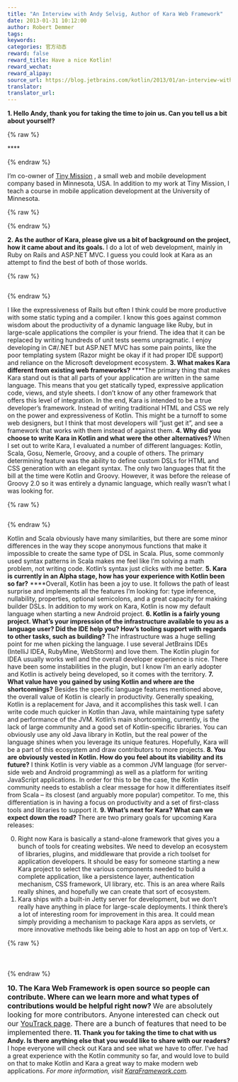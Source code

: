 ```yaml
---
title: "An Interview with Andy Selvig, Author of Kara Web Framework"
date: 2013-01-31 10:12:00
author: Robert Demmer
tags:
keywords:
categories: 官方动态
reward: false
reward_title: Have a nice Kotlin!
reward_wechat:
reward_alipay:
source_url: https://blog.jetbrains.com/kotlin/2013/01/an-interview-with-andy-selvig-author-of-kara-web-framework/
translator:
translator_url:
---
```


**<img alt="" class="alignright size-medium wp-image-806" data-recalc-dims="1" src="https://i2.wp.com/blog.jetbrains.com/kotlin/files/2013/01/headshot.jpg?resize=210%2C158&amp;ssl=1"/>1. Hello Andy, thank you for taking the time to join us. Can you tell us a bit about yourself?**

{% raw %}
<p>****</p>
{% endraw %}

I’m co-owner of [Tiny Mission](http://tinymission.com/) , a small web and mobile development company based in Minnesota, USA. In addition to my work at Tiny Mission, I teach a course in mobile application development at the University of Minnesota.

{% raw %}
<p><span id="more-804"></span></p>
{% endraw %}

**2.  As the author of Kara, please give us a bit of background on the project, how it came about and its goals.**
I do a lot of web development, mainly in Ruby on Rails and ASP.NET MVC. I guess you could look at Kara as an attempt to find the best of both of those worlds.

{% raw %}
<p><a href="https://i2.wp.com/blog.jetbrains.com/kotlin/files/2013/01/commandline-usage.png" target="_blank"><img alt="" class="size-medium wp-image-808 alignleft" data-recalc-dims="1" sizes="(max-width: 180px) 100vw, 180px" src="https://i2.wp.com/blog.jetbrains.com/kotlin/files/2013/01/commandline-usage.png?resize=180%2C146&amp;ssl=1" srcset="https://i2.wp.com/blog.jetbrains.com/kotlin/files/2013/01/commandline-usage.png?resize=300%2C243&amp;ssl=1 300w, https://i2.wp.com/blog.jetbrains.com/kotlin/files/2013/01/commandline-usage.png?w=626&amp;ssl=1 626w"/></a></p>
{% endraw %}

I like the expressiveness of Rails but often I think could be more productive with some static typing and a compiler. I know this goes against common wisdom about the productivity of a dynamic language like Ruby, but in large-scale applications the compiler is your friend. The idea that it can be replaced by writing hundreds of unit tests seems unpragmatic.
I enjoy developing in C#/.NET but ASP.NET MVC has some pain points, like the poor templating system (Razor might be okay if it had proper IDE support) and reliance on the Microsoft development ecosystem.
**3.  What makes Kara different from existing web frameworks?**
****<img alt="" class="alignright size-medium wp-image-811" data-recalc-dims="1" sizes="(max-width: 211px) 100vw, 211px" src="https://i0.wp.com/blog.jetbrains.com/kotlin/files/2013/01/a-kara-stylesheet.png?resize=211%2C300&amp;ssl=1" srcset="https://i0.wp.com/blog.jetbrains.com/kotlin/files/2013/01/a-kara-stylesheet.png?resize=211%2C300&amp;ssl=1 211w, https://i0.wp.com/blog.jetbrains.com/kotlin/files/2013/01/a-kara-stylesheet.png?w=381&amp;ssl=1 381w"/>The primary thing that makes Kara stand out is that all parts of your application are written in the same language. This means that you get statically typed, expressive application code, views, and style sheets. I don’t know of any other framework that offers this level of integration.
In the end, Kara is intended to be a true developer’s framework. Instead of writing traditional HTML and CSS we rely on the power and expressiveness of Kotlin. This might be a turnoff to some web designers, but I think that most developers will “just get it”, and see a framework that works with them instead of against them.
**4.  Why did you choose to write Kara in Kotlin and what were the other alternatives?**
When I set out to write Kara, I evaluated a number of different languages: Kotlin, Scala, Gosu, Nemerle, Groovy, and a couple of others. The primary determining feature was the ability to define custom DSLs for HTML and CSS generation with an elegant syntax. The only two languages that fit the bill at the time were Kotlin and Groovy. However, it was before the release of Groovy 2.0 so it was entirely a dynamic language, which really wasn’t what I was looking for.

{% raw %}
<p><img alt="" class="alignleft size-medium wp-image-815" data-recalc-dims="1" sizes="(max-width: 240px) 100vw, 240px" src="https://i1.wp.com/blog.jetbrains.com/kotlin/files/2013/01/a-kara-view.png?resize=240%2C152&amp;ssl=1" srcset="https://i1.wp.com/blog.jetbrains.com/kotlin/files/2013/01/a-kara-view.png?resize=300%2C190&amp;ssl=1 300w, https://i1.wp.com/blog.jetbrains.com/kotlin/files/2013/01/a-kara-view.png?w=381&amp;ssl=1 381w"/></p>
{% endraw %}

Kotlin and Scala obviously have many similarities, but there are some minor differences in the way they scope anonymous functions that make it impossible to create the same type of DSL in Scala. Plus, some commonly used syntax patterns in Scala makes me feel like I’m solving a math problem, not writing code. Kotlin’s syntax just clicks with me better.
**5.  Kara is currently in an Alpha stage, how has your experience with Kotlin been so far?**
****Overall, Kotlin has been a joy to use. It follows the path of least surprise and implements all the features I’m looking for: type inference, nullability, properties, optional semicolons, and a great capacity for making builder DSLs. In addition to my work on Kara, Kotlin is now my default language when starting a new Android project.
**6.  Kotlin is a fairly young project. What’s your impression of the infrastructure available to you as a language user? Did the IDE help you? How’s tooling support with regards to other tasks, such as building?**
The infrastructure was a huge selling point for me when picking the language. I use several JetBrains IDEs (IntelliJ IDEA, RubyMine, WebStorm) and love them. The Kotlin plugin for IDEA usually works well and the overall developer experience is nice. There have been some instabilities in the plugin, but I know I’m an early adopter and Kotlin is actively being developed, so it comes with the territory.
**7.  What value have you gained by using Kotlin and where are the shortcomings?**
Besides the specific language features mentioned above, the overall value of Kotlin is clearly in productivity. Generally speaking, Kotlin is a replacement for Java, and it accomplishes this task well. I can write code much quicker in Kotlin than Java, while maintaining type safety and performance of the JVM.
Kotlin’s main shortcoming, currently, is the lack of large community and a good set of Kotlin-specific libraries. You can obviously use any old Java library in Kotlin, but the real power of the language shines when you leverage its unique features. Hopefully, Kara will be a part of this ecosystem and draw contributors to more projects.
**8.  You are obviously vested in Kotlin. How do you feel about its viability and its future?**
I think Kotlin is very viable as a common JVM language (for server-side web and Android programming) as well as a platform for writing JavaScript applications. In order for this to be the case, the Kotlin community needs to establish a clear message for how it differentiates itself from Scala – its closest (and arguably more popular) competitor. To me, this differentiation is in having a focus on productivity and a set of first-class tools and libraries to support it.
**9.  What’s next for Kara? What can we expect down the road?**
There are two primary goals for upcoming Kara releases:

0. Right now Kara is basically a stand-alone framework that gives you a bunch of tools for creating websites. We need to develop an ecosystem of libraries, plugins, and middleware that provide a rich toolset for application developers. It should be easy for someone starting a new Kara project to select the various components needed to build a complete application, like a persistence layer, authentication mechanism, CSS framework, UI library, etc. This is an area where Rails really shines, and hopefully we can create that sort of ecosystem.
1. Kara ships with a built-in Jetty server for development, but we don’t really have anything in place for large-scale deployments. I think there’s a lot of interesting room for improvement in this area. It could mean simply providing a mechanism to package Kara apps as servlets, or more innovative methods like being able to host an app on top of Vert.x.


{% raw %}
<p style="text-align: center"><span style="font-size: small"><span style="line-height: 24px"><a href="https://d3nmt5vlzunoa1.cloudfront.net/kotlin/files/2013/01/kara-routes.png" target="_blank"><br/>
</a><a href="https://i0.wp.com/blog.jetbrains.com/kotlin/files/2013/01/kara-routes.png" target="_blank"><img alt="" class="aligncenter size-full wp-image-819" data-recalc-dims="1" sizes="(max-width: 774px) 100vw, 774px" src="https://i0.wp.com/blog.jetbrains.com/kotlin/files/2013/01/kara-routes.png?resize=640%2C201&amp;ssl=1" srcset="https://i0.wp.com/blog.jetbrains.com/kotlin/files/2013/01/kara-routes.png?resize=300%2C94&amp;ssl=1 300w, https://i0.wp.com/blog.jetbrains.com/kotlin/files/2013/01/kara-routes.png?w=774&amp;ssl=1 774w"/></a> </span></span></p>
{% endraw %}

**<span style="font-size: 16px">10.   The Kara Web Framework is open source so people can contribute. Where can we learn more and what types of contributions would be helpful right now? </span>**
<span style="font-size: 16px">We are absolutely looking for more contributors. Anyone interested can check out our <a href="http://youtrack.codebetter.com/issues/Kara" target="_blank" title="Kara on YouTrack">YouTrack page</a>. There are a bunch of features that need to be implemented there.</span>
**11. Thank you for taking the time to chat with us Andy. Is there anything else that you would like to share with our readers?**
<img alt="" class="alignright size-medium wp-image-822" data-recalc-dims="1" sizes="(max-width: 300px) 100vw, 300px" src="https://i1.wp.com/blog.jetbrains.com/kotlin/files/2013/01/karaframework.com_.png?resize=300%2C236&amp;ssl=1" srcset="https://i1.wp.com/blog.jetbrains.com/kotlin/files/2013/01/karaframework.com_.png?resize=300%2C236&amp;ssl=1 300w, https://i1.wp.com/blog.jetbrains.com/kotlin/files/2013/01/karaframework.com_.png?w=962&amp;ssl=1 962w"/>I hope everyone will check out Kara and see what we have to offer. I’ve had a great experience with the Kotlin community so far, and would love to build on that to make Kotlin and Kara a great way to make modern web applications.
<em>For more information, visit <a href="http://www.karaframework.com" target="_blank" title="Kara Web Framework">KaraFramework.com</a>.</em>
